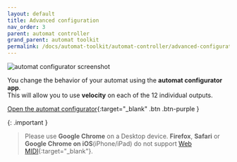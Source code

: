 ```yaml
---
layout: default
title: Advanced configuration
nav_order: 3
parent: automat controller
grand_parent: automat toolkit
permalink: /docs/automat-toolkit/automat-controller/advanced-configuration/
---
```


![automat configurator screenshot](../../images/automat-configurator.jpeg)

You change the behavior of your automat using the **automat configurator app**. \
This will allow you to use **velocity** on each of the 12 individual outputs.

[Open the automat configurator](https://support.dadamachines.com/automat-configurator/){:target="_blank" .btn .btn-purple }

{: .important }
> Please use **Google Chrome** on a Desktop device. **Firefox**, **Safari** or **Google Chrome on iOS**(iPhone/iPad) do not support [Web MIDI](https://www.w3.org/TR/webmidi/){:target="_blank"}. 